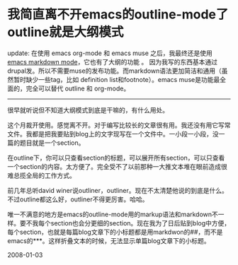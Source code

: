 # 我简直离不开emacs的outline-mode了 outline就是大纲模式

update: 在使用 emacs org-mode 和  emacs muse 之后，我最终还是使用 [emacs markdown mode](http://pengyou.rijiben.org/node/2329)，它也有了大纲的功能  。 因为我写的东西基本通过drupal发。所以不需要muse的发布功能。而markdown语法更加简洁和通用（虽然暂时缺少一些tag，比如 definition list和footnote）。emacs muse是功能最全面的，完全可以替代 outline 和 org-mode。

----

很早就听说但不知道大纲模式到底是干嘛的，有什么用处。

这个月裁开使用。感觉离不开。对于编写比较长的文章很有用。我还没有用它写常文件。我都是把我要贴到blog上的文字现写在一个文件中。一小段一小段，没一篇的题目就是一个section。

在outline下，你可以只查看section的标题，可以展开所有section，可以只查看一个section的内容。太方便了。完全受不了以前那种一大推文本堆在眼前造成很难总揽全局的工作方式。

前几年总听david winer说outliner，outliner。现在不太清楚他说的到底是什么。不过outline都这么好，outliner不得更厉害。哈哈。

唯一不满意的地方是emacs的outline-mode用的markup语法和markdown不一样。要不我每个section也会分更细的section。现在我为了日后贴到blog中方便，每个section，也就是每篇blog文章下的小标题都是用markdwon的##，而不是emacs的***。这样折叠文本的时候，无法显示单篇blog文章下的小标题。 



2008-01-03